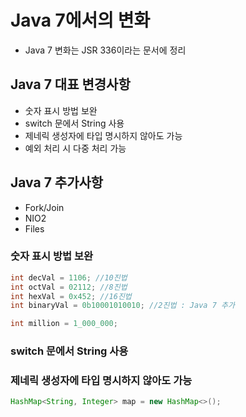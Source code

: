 # Java 7에서의 변화
* Java 7 변화는 JSR 336이라는 문서에 정리

## Java 7 대표 변경사항 
* 숫자 표시 방법 보완
* switch 문에서 String 사용
* 제네릭 생성자에 타입 명시하지 않아도 가능
* 예외 처리 시 다중 처리 가능

## Java 7 추가사항
* Fork/Join
* NIO2
* Files

### 숫자 표시 방법 보완
```java
int decVal = 1106; //10진법
int octVal = 02112; //8진법
int hexVal = 0x452; //16진법
int binaryVal = 0b10001010010; //2진법 : Java 7 추가
```
```java
int million = 1_000_000;
```
### switch 문에서 String 사용

### 제네릭 생성자에 타입 명시하지 않아도 가능
```java
HashMap<String, Integer> map = new HashMap<>();
```
